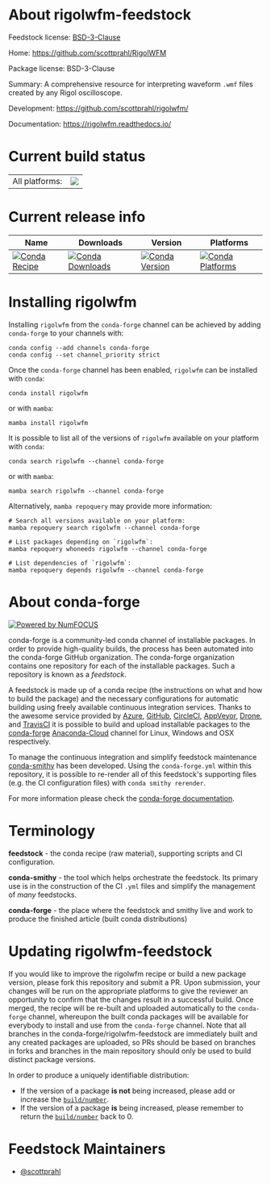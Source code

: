 About rigolwfm-feedstock
========================

Feedstock license: [BSD-3-Clause](https://github.com/conda-forge/rigolwfm-feedstock/blob/main/LICENSE.txt)

Home: https://github.com/scottprahl/RigolWFM

Package license: BSD-3-Clause

Summary: A comprehensive resource for interpreting waveform ``.wmf`` files created
by any Rigol oscilloscope.


Development: https://github.com/scottprahl/rigolwfm/

Documentation: https://rigolwfm.readthedocs.io/

Current build status
====================


<table><tr><td>All platforms:</td>
    <td>
      <a href="https://dev.azure.com/conda-forge/feedstock-builds/_build/latest?definitionId=20141&branchName=main">
        <img src="https://dev.azure.com/conda-forge/feedstock-builds/_apis/build/status/rigolwfm-feedstock?branchName=main">
      </a>
    </td>
  </tr>
</table>

Current release info
====================

| Name | Downloads | Version | Platforms |
| --- | --- | --- | --- |
| [![Conda Recipe](https://img.shields.io/badge/recipe-rigolwfm-green.svg)](https://anaconda.org/conda-forge/rigolwfm) | [![Conda Downloads](https://img.shields.io/conda/dn/conda-forge/rigolwfm.svg)](https://anaconda.org/conda-forge/rigolwfm) | [![Conda Version](https://img.shields.io/conda/vn/conda-forge/rigolwfm.svg)](https://anaconda.org/conda-forge/rigolwfm) | [![Conda Platforms](https://img.shields.io/conda/pn/conda-forge/rigolwfm.svg)](https://anaconda.org/conda-forge/rigolwfm) |

Installing rigolwfm
===================

Installing `rigolwfm` from the `conda-forge` channel can be achieved by adding `conda-forge` to your channels with:

```
conda config --add channels conda-forge
conda config --set channel_priority strict
```

Once the `conda-forge` channel has been enabled, `rigolwfm` can be installed with `conda`:

```
conda install rigolwfm
```

or with `mamba`:

```
mamba install rigolwfm
```

It is possible to list all of the versions of `rigolwfm` available on your platform with `conda`:

```
conda search rigolwfm --channel conda-forge
```

or with `mamba`:

```
mamba search rigolwfm --channel conda-forge
```

Alternatively, `mamba repoquery` may provide more information:

```
# Search all versions available on your platform:
mamba repoquery search rigolwfm --channel conda-forge

# List packages depending on `rigolwfm`:
mamba repoquery whoneeds rigolwfm --channel conda-forge

# List dependencies of `rigolwfm`:
mamba repoquery depends rigolwfm --channel conda-forge
```


About conda-forge
=================

[![Powered by
NumFOCUS](https://img.shields.io/badge/powered%20by-NumFOCUS-orange.svg?style=flat&colorA=E1523D&colorB=007D8A)](https://numfocus.org)

conda-forge is a community-led conda channel of installable packages.
In order to provide high-quality builds, the process has been automated into the
conda-forge GitHub organization. The conda-forge organization contains one repository
for each of the installable packages. Such a repository is known as a *feedstock*.

A feedstock is made up of a conda recipe (the instructions on what and how to build
the package) and the necessary configurations for automatic building using freely
available continuous integration services. Thanks to the awesome service provided by
[Azure](https://azure.microsoft.com/en-us/services/devops/), [GitHub](https://github.com/),
[CircleCI](https://circleci.com/), [AppVeyor](https://www.appveyor.com/),
[Drone](https://cloud.drone.io/welcome), and [TravisCI](https://travis-ci.com/)
it is possible to build and upload installable packages to the
[conda-forge](https://anaconda.org/conda-forge) [Anaconda-Cloud](https://anaconda.org/)
channel for Linux, Windows and OSX respectively.

To manage the continuous integration and simplify feedstock maintenance
[conda-smithy](https://github.com/conda-forge/conda-smithy) has been developed.
Using the ``conda-forge.yml`` within this repository, it is possible to re-render all of
this feedstock's supporting files (e.g. the CI configuration files) with ``conda smithy rerender``.

For more information please check the [conda-forge documentation](https://conda-forge.org/docs/).

Terminology
===========

**feedstock** - the conda recipe (raw material), supporting scripts and CI configuration.

**conda-smithy** - the tool which helps orchestrate the feedstock.
                   Its primary use is in the construction of the CI ``.yml`` files
                   and simplify the management of *many* feedstocks.

**conda-forge** - the place where the feedstock and smithy live and work to
                  produce the finished article (built conda distributions)


Updating rigolwfm-feedstock
===========================

If you would like to improve the rigolwfm recipe or build a new
package version, please fork this repository and submit a PR. Upon submission,
your changes will be run on the appropriate platforms to give the reviewer an
opportunity to confirm that the changes result in a successful build. Once
merged, the recipe will be re-built and uploaded automatically to the
`conda-forge` channel, whereupon the built conda packages will be available for
everybody to install and use from the `conda-forge` channel.
Note that all branches in the conda-forge/rigolwfm-feedstock are
immediately built and any created packages are uploaded, so PRs should be based
on branches in forks and branches in the main repository should only be used to
build distinct package versions.

In order to produce a uniquely identifiable distribution:
 * If the version of a package **is not** being increased, please add or increase
   the [``build/number``](https://docs.conda.io/projects/conda-build/en/latest/resources/define-metadata.html#build-number-and-string).
 * If the version of a package **is** being increased, please remember to return
   the [``build/number``](https://docs.conda.io/projects/conda-build/en/latest/resources/define-metadata.html#build-number-and-string)
   back to 0.

Feedstock Maintainers
=====================

* [@scottprahl](https://github.com/scottprahl/)

